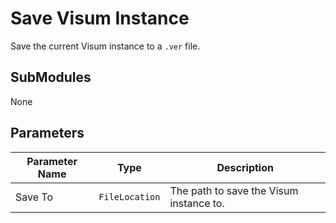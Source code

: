# Save Visum Instance

Save the current Visum instance to a `.ver` file.

## SubModules

None

## Parameters

| Parameter Name | Type | Description                            |
|-------|---------------|----------------------------------------|
| Save To | `FileLocation` | The path to save the Visum instance to.|
